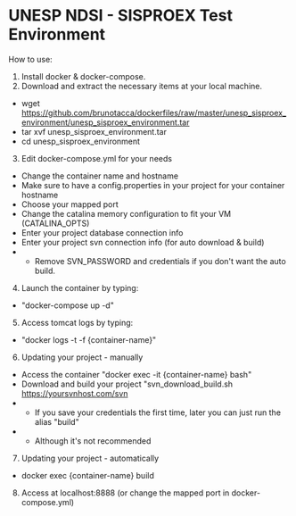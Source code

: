 # UNESP NDSI - SISPROEX Test Environment

How to use:
1) Install docker & docker-compose.
2) Download and extract the necessary items at your local machine.
- wget https://github.com/brunotacca/dockerfiles/raw/master/unesp_sisproex_environment/unesp_sisproex_environment.tar
- tar xvf unesp_sisproex_environment.tar
- cd unesp_sisproex_environment
3) Edit docker-compose.yml for your needs 
- Change the container name and hostname
- Make sure to have a config.properties in your project for your container hostname
- Choose your mapped port
- Change the catalina memory configuration to fit your VM (CATALINA_OPTS)
- Enter your project database connection info
- Enter your project svn connection info (for auto download & build)
- - Remove SVN_PASSWORD and credentials if you don't want the auto build.
4) Launch the container by typing:
- "docker-compose up -d"
5) Access tomcat logs by typing:
- "docker logs -t -f {container-name}"
6) Updating your project - manually 
- Access the container "docker exec -it {container-name} bash"
- Download and build your project "svn_download_build.sh https://yoursvnhost.com/svn
- - If you save your credentials the first time, later you can just run the alias "build"
- - Although it's not recommended
7) Updating your project - automatically
- docker exec {container-name} build
8) Access at localhost:8888 (or change the mapped port in docker-compose.yml)